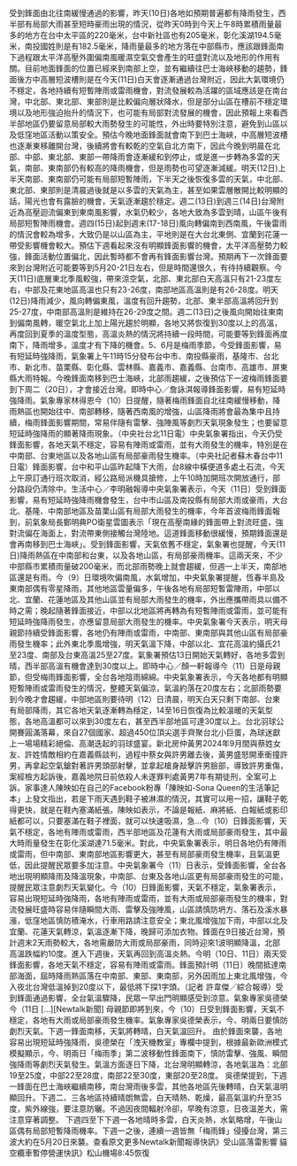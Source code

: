 受到鋒面由北往南緩慢通過的影響，昨天(10日)各地如預期普遍都有降雨發生，西半部有局部大雨甚至短時豪雨出現的情況，從昨天0時到今天上午8時累積雨量最多的地方在台中太平區的220毫米，台中新社區也有205毫米，彰化溪湖194.5毫米，南投國姓則是有182.5毫米，降雨量最多的地方落在中部縣市，應該跟鋒面南下過程跟太平洋高壓外圍偏南風暖濕空氣交會產生的旺盛對流以及地形的作用有關。目前地面鋒面的位置已經來到南部上空，並有繼續往巴士海峽移動的趨勢，鋒面後方中高層短波槽則是在今天(11日)白天會逐漸通過台灣附近，因此大氣環境仍不穩定，各地持續有短暫陣雨或雷雨機會，對流發展較為活躍的區域應該是在南台灣，中北部、東北部、東部則是比較偏向層狀降水，但是部分山區在槽前不穩定環境以及地形強迫抬升的情況下，也可能有局部對流發展的機會，因此預報上來看西半部地區仍要留意局部較大雨勢發生的可能性，外出時要特別注意，避免到山區以及低窪地區活動以策安全。預估今晚地面鋒面就會南下到巴士海峽，中高層短波槽也逐漸東移離開台灣，後續將會有較乾的空氣自北方南下，因此今晚到明晨在北部、中部、東北部、東部一帶降雨會逐漸緩和到停止，或是進一步轉為多雲的天氣，南部、東南部仍有較高的降雨機會，但是雨勢也可望逐漸減緩。明天(12日)上半天南部、東南部仍可能有局部短暫陣雨，下半天之後恢復多雲的天氣，中北部、東北部、東部則是清晨過後就是以多雲的天氣為主，甚至如果雲層散開比較明顯的話，陽光也會有露臉的機會，天氣逐漸趨於穩定。週二(13日)到週三(14日)台灣附近為高壓迴流偏東到東南風影響，水氣仍較少，各地大致為多雲到晴，山區午後有局部短暫陣雨機會。週四(15日)起到週末(17-18日)風向轉偏南到西南風，午後雷雨的情況會較為增多，大致仍是以山區為主，平地則是在大台北東側、宜蘭到花蓮一帶受影響機會較大。預估下週看起來沒有明顯鋒面影響的機會，太平洋高壓勢力較強，鋒面活動位置偏北，因此暫時都不會再有鋒面影響台灣。預期再下一次鋒面要來到台灣附近可能要等到5月20-21日左右，但是時間還很久，有待持續觀察。今天(11日)底層東北季風較強，帶來涼空氣，北部、東北部白天高溫只有21-23度左右，中部及花東地區高溫也只有23-26度，南部地區高溫則是有26-28度。明天(12日)降雨減少，風向轉偏東風，溫度有回升趨勢，北部、東半部高溫將回升到25-27度，中南部高溫則是維持在26-29度之間。週二(13日)之後風向開始往東南到偏南風轉，暖空氣北上加上陽光趨於明顯，各地又將恢復到30度以上的高溫，再度回到夏季的溫度型態，高溫炎熱的情況將持續一段時間，可能要等到鋒面再度南下，降雨增多，溫度才有下降的機會。5、6月是梅雨季節，今受鋒面影響，易有短延時強降雨，氣象署上午11時15分發布台中市、南投縣豪雨，基隆市、台北市、新北市、苗栗縣、彰化縣、雲林縣、嘉義市、嘉義縣、台南市、高雄市、屏東縣大雨特報。今晚鋒面南移到巴士海峽，北部雨趨緩，之後預估下一波梅雨鋒面要到下周二（20日），才會接近台灣。即時中心／詹詠淇報導鋒面影響，易有短延時強降雨。氣象專家林得恩今（10）日提醒，隨著梅雨鋒面自北往南緩慢移動，降雨熱區也開始往中、南部轉移，隨著西南風的增強，山區降雨將會最為集中且持續，梅雨鋒面影響期間，常易伴隨有雷擊、強陣風等劇烈天氣現象發生；也要留意短延時強降雨的顯著降雨現象。（中央社台北11日電）中央氣象署指出，今天仍受鋒面影響，各地天氣不穩定，容易有陣雨或雷雨，並有大雨發生的機率，特別是在中南部、台東地區以及各地山區有局部豪雨發生機率。（中央社記者蘇木春台中11日電）鋒面影響，台中和平山區昨起降下大雨，台8線中橫便道多處土石流，今天上午原訂通行班次取消，經公路局派機具搶修，上午10時加開班次開放通行，部分路段仍清除中。生活中心／李明融報導中央氣象署表示，今天（11日）受到鋒面影響，易有短延時強降雨機會發生，台中市山區及南投縣有局部大雨或豪雨，大台北、基隆、中南部地區及苗栗山區有局部大雨發生的機率，今年首波梅雨鋒面報到，前氣象局長鄭明典PO衛星雲圖表示「現在高壓南緣的鋒面帶上對流旺盛，強對流偏在海面上，對流帶東側接觸台灣陸地。這道鋒面移動很緩慢，預期鋒面還是會再南移到巴士海峽」。受到鋒面影響，天氣依舊不穩定，氣象署也提醒，今天(11日)降雨熱區在中南部和台東，以及各地山區，有局部豪雨機率。這兩天來，不少中部縣市累積雨量破200毫米，而北部雨勢晚上就會趨緩，但週一上半天，南部地區還是有雨。今（9）日環境吹偏南風，水氣增加，中央氣象署提醒，恆春半島及東南部偶有零星降雨，其他地區雲量偏多，午後各地有局部短暫雷陣雨，中部以北、宜蘭、花蓮地區及其他山區並有局部大雨發生的機率，外出應攜帶雨具以備不時之需；晚起隨著鋒面接近，中部以北地區將再轉為有短暫陣雨或雷雨，並可能有短延時強降雨發生，亦應留意局部大雨發生的機率。中央氣象署今天表示，明天母親節持續受鋒面影響，各地仍有陣雨或雷雨，中南部、東南部與其他山區有局部豪雨發生機率；此外東北季風增強，明天氣溫下降，中部以北、宜花高溫約攝氏21至23度、南部及台東高溫25至27度。氣象署預估13日開始天氣轉好，各地多雲到晴，西半部高溫有機會達到30度以上。即時中心／顏一軒報導今（11）日是母親節，但受梅雨鋒面影響，全台各地陰雨綿綿。中央氣象署表示，今天各地都有明顯短暫陣雨或雷雨發生的情況，整體天氣偏涼，氣溫約落在20度左右；北部雨勢要到今晚才會趨緩，中部地區則要待明（12）日清晨，明天白天只剩下南部、台東有局部降雨，其它各地天氣逐漸轉為穩定，14至16日恢復為比較溫暖的天氣型態，各地高溫都可以來到30度左右，甚至西半部地區可達30度以上。台北羽球公開賽圓滿落幕，來自27個國家、超過450位頂尖選手齊聚台北小巨蛋，為球迷獻上一場場精彩絕倫、高潮迭起的羽球盛宴。新北房仲黃男2024年9月間與蔡姓女友、許姓情敵相約在嘉義縣談判，過程中蔡女與許男離去後，黃男盛怒開車衝撞許男，再拿起空氣鎗對著許男頭部射擊，並拿起槍身敲擊許男臉部，導致許男重傷，案經檢方起訴後，嘉義地院日前依殺人未遂罪判處黃男7年有期徒刑，全案可上訴。家事達人陳映如在自己的Facebook粉專「陳映如-Sona Queen的生活筆記本」上發文指出，若是下雨天遇到鞋子被淋濕的情況，其實可以用一招，讓鞋子乾得更快，就是在鞋內塞滿紙張。陳映如表示，不論是報紙、麻將紙、白報紙或影印紙都可以，只要塞滿在鞋子裡面，就可以快速吸濕，急...今（10）日鋒面影響，天氣不穩定，各地有陣雨或雷雨，西半部地區及花蓮有大雨或局部豪雨發生，其中最大時雨量發生在彰化溪湖達71.5毫米。對此，中央氣象署表示，明日各地仍有陣雨或雷雨，但中南部、東南部地區影響更大，甚至有局部豪雨發生機率，且氣溫更低，因此提醒民眾要多加注意。中央氣象署今（11）日表示，受鋒面影響，全台各地出現明顯降雨及降溫現象，中南部、台東及各地山區更有局部豪雨發生的可能，提醒民眾注意劇烈天氣變化。今（10）日鋒面影響，天氣不穩定，氣象署表示，容易出現短延時強降雨，各地有陣雨或雷雨，並有大雨或局部豪雨發生的機率，對流發展旺盛時容易伴隨瞬間大雨、雷擊及強陣風，山區請慎防坍方、落石及溪水暴漲，低窪地區慎防積淹水，行車用路請注意安全；東北風增強加下雨，中部以北及宜蘭、花蓮天氣轉涼，氣溫逐漸下降，晚歸可添加衣物。鋒面在9日接近台灣，預計週末2天雨勢較大，各地需嚴防大雨或局部豪雨，同時迎來1波明顯降溫，北部高溫跌幅約10度。進入下週後，天氣再回到高溫炎熱。今明（10日、11日）兩天受鋒面影響，各地天氣不穩定，容易有陣雨或雷雨。鋒面預計明（11日）晚間抵達南部海面，屆時降雨熱區落在中南部、東部、東南部，另外因雨加上東北風增強，今入夜北台灣低溫掉到20度以下，最低將下探1字頭。（記者 許韋傑／綜合報導）受到鋒面通過影響，全台氣溫驟降，民眾一早出門明顯感受到涼意。氣象專家吳德榮今（11日 […][Newtalk新聞] 母親節即將到來，今（10）日受到鋒面影響，天氣不穩定，各地有大雨或局部豪雨發生機率。氣象專家吳德榮表示，今、明兩日要慎防劇烈天氣。下週一鋒面南移，天氣將轉晴，白天氣溫回升。 由於鋒面來襲，各地容易出現短延時強降雨，吳德榮在「洩天機教室」專欄中提到，根據最新歐洲模式模擬顯示，今、明兩日「梅雨季」第二波移動性鋒面南下，慎防雷擊、強風、瞬間強降雨等劇烈天氣發生。氣溫方面逐日下降，北台灣明顯轉涼，各地氣溫為：北部19至25度，中部22至28度，南部22至30度，東部20至28度。 吳德榮提到，下週一鋒面在巴士海峽繼續南移，南台灣雨後多雲，其他各地區先後轉晴，白天氣溫明顯回升。下週二、三各地區持續晴朗無雲，白天晴熱、乾燥，最高氣溫約升至35度，紫外線強，要注意防曬。不過因夜間輻射冷卻，早晚有涼意，日夜溫差大，需注意穿著調整。 下週四至下下週一各地晴時多雲，白天炎熱，水氣略增，午後山區偶有局部短暫降雨機率。下週一之後，連續一週皆無「梅雨鋒」侵擾台灣，第三波大約在5月20日來襲。查看原文更多Newtalk新聞報導快訊》受山區落雷影響 貓空纜車暫停營運快訊》松山機場8:45恢復